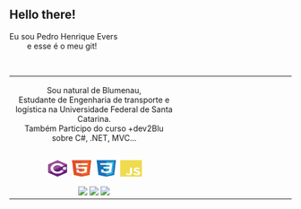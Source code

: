   <h2> Hello there!</h2> 
<div align="left">
  <p> Eu sou Pedro Henrique Evers
     <br>
   &nbsp &nbsp &nbsp &nbsp e esse é o meu git!</p>
</div>

<br>

<table border-opacity="1">
  <tr>
    <td width="60%" >
      <div style="display: inline_block" align="center"> 
        <p>   Sou natural de Blumenau, <br>
           Estudante de Engenharia de transporte e logística na Universidade Federal de Santa Catarina. <br>
           Também Participo do curso +dev2Blu sobre C#, .NET, MVC...
         </p>
       </div>
      <div style="display: inline_block" align="center"><br>
        <img align="center" alt="" height="30" width="40" src="https://raw.githubusercontent.com/devicons/devicon/master/icons/csharp/csharp-original.svg">
        <img align="center" alt="" height="30" width="40" src="https://raw.githubusercontent.com/devicons/devicon/master/icons/html5/html5-original.svg">
        <img align="center" alt="" height="30" width="40" src="https://raw.githubusercontent.com/devicons/devicon/master/icons/css3/css3-original.svg">
        <img align="center" alt="" height="30" width="40" src="https://raw.githubusercontent.com/devicons/devicon/master/icons/javascript/javascript-plain.svg">
      </div>
      <br>
      <div div style="display: inline_block" align="center"> 
        <a href="https://www.instagram.com/ph.evers/?theme=dark" target="_blank"><img src="https://img.shields.io/badge/-Instagram-%23E4405F?style=for-the-badge&logo=instagram&logoColor=white" target="_blank"></a>
        <a href = "mailto:pedroevers@gmail.com"><img src="https://img.shields.io/badge/-Gmail-%23333?style=for-the-badge&logo=gmail&logoColor=white" target="_blank"></a>
        <a href="https://www.linkedin.com/in/pedro-henrique-evers-903a3ab3/" target="_blank"><img src="https://img.shields.io/badge/-LinkedIn-%230077B5?style=for-the-badge&logo=linkedin&logoColor=white" target="_blank"></a> 
      </div>
    </td>
    <td width="40%" >
      <div align="center">
        <img align="center" alt="" height="" width="" src="https://github-readme-stats.vercel.app/api/top-langs/?username=PHEvers&theme=blue-green">
      </div>
    </td>
  </tr>
</table>  
